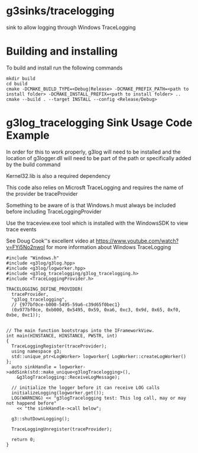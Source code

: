 # g3sinks/tracelogging
sink to allow logging through Windows TraceLogging

# Building and installing
To build and install run the following commands
```
mkdir build
cd build
cmake -DCMAKE_BUILD_TYPE=<Debug|Release> -DCMAKE_PREFIX_PATH=<path to install folder> -DCMAKE_INSTALL_PREFIX=<path to install folder> ..
cmake --build . --target INSTALL --config <Release/Debug>
```

# g3log_tracelogging Sink Usage Code Example
In order for this to work properly, g3log will need to be installed and the location of g3logger.dll will need to be part of the path or specifically added by the build command

Kernel32.lib is also a required dependency

This code also relies on Microsft TraceLogging and requires the name of the provider be traceProvider

Something to be aware of is that Windows.h must always be included before including TraceLoggingProvider

Use the traceview.exe tool which is installed with the WindowsSDK to view trace events

See Doug Cook''s excellent video at https://www.youtube.com/watch?v=FYi5No2nwoI for more information about Windows TraceLogging

```
#include "Windows.h"
#include <g3log/g3log.hpp>
#include <g3log/logworker.hpp>
#include <g3log_tracelogging/g3log_tracelogging.h>
#include <TraceLoggingProvider.h>

TRACELOGGING_DEFINE_PROVIDER(
  traceProvider,
  "g3log_tracelogging",
  // {977bf0ce-b000-5495-59a6-c39d65f0bec1}
  (0x977bf0ce, 0xb000, 0x5495, 0x59, 0xa6, 0xc3, 0x9d, 0x65, 0xf0, 0xbe, 0xc1));


// The main function bootstraps into the IFrameworkView.
int main(HINSTANCE, HINSTANCE, PWSTR, int)
{
  TraceLoggingRegister(traceProvider);
  using namespace g3;
  std::unique_ptr<LogWorker> logworker{ LogWorker::createLogWorker() };
  auto sinkHandle = logworker->addSink(std::make_unique<g3logTracelogging>(),
    &g3logTracelogging::ReceiveLogMessage);

  // initialize the logger before it can receive LOG calls
  initializeLogging(logworker.get());
  LOG(WARNING) << "g3logTracelogging test: This log call, may or may not happend before"
    << "the sinkHandle->call below";

  g3::shutDownLogging();

  TraceLoggingUnregister(traceProvider);

  return 0;
}
```
